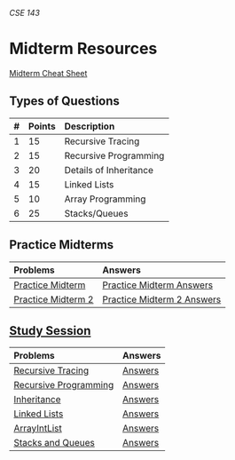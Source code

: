 _CSE 143_
# Midterm Resources

[Midterm Cheat Sheet](midterm-cheat-sheet.md)

## Types of Questions

| # | Points | Description |
| :--- | :--- | :--- |
| 1 | 15 | Recursive Tracing |
| 2 | 15 | Recursive Programming |
| 3 | 20 | Details of Inheritance |
| 4 | 15 | Linked Lists |
| 5 | 10 | Array Programming |
| 6 | 25 | Stacks/Queues |

## Practice Midterms

| __Problems__ | __Answers__ |
| :--- | :--- |
| [Practice Midterm](practice-midterm.md) | [Practice Midterm Answers](practice-midterm-answers.md) |
| [Practice Midterm 2](practice-midterm-2.md) | [Practice Midterm 2 Answers](practice-midterm-2-answers.md) |

## [Study Session](study-session)

| Problems | Answers |
| :--- | :--- |
| [Recursive Tracing](study-session/recursive-tracing.md) | [Answers](study-session/answers/recursive-tracing-answers.md) |
| [Recursive Programming](study-session/recursive-programming.md) | [Answers](study-session/answers/recursive-programming-answers.md) |
| [Inheritance](study-session/inheritance.md) | [Answers](study-session/answers/inheritance-answers.md) |
| [Linked Lists](study-session/linked-lists.md) | [Answers](study-session/answers/linked-lists-answers.md) |
| [ArrayIntList](study-session/arrayintlist.md) | [Answers](study-session/answers/arrayintlist-answers.md) |
| [Stacks and Queues](study-session/stacks-queues.md) | [Answers](study-session/answers/stacks-queues-answers.md) |